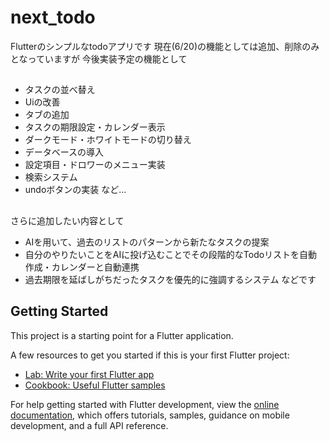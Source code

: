 # next_todo

Flutterのシンプルなtodoアプリです
現在(6/20)の機能としては追加、削除のみとなっていますが
今後実装予定の機能として
##
- タスクの並べ替え
- Uiの改善
- タブの追加
- タスクの期限設定・カレンダー表示
- ダークモード・ホワイトモードの切り替え
- データベースの導入
- 設定項目・ドロワーのメニュー実装
- 検索システム
- undoボタンの実装
など...
##
さらに追加したい内容として
- AIを用いて、過去のリストのパターンから新たなタスクの提案
- 自分のやりたいことをAIに投げ込むことでその段階的なTodoリストを自動作成・カレンダーと自動連携
- 過去期限を延ばしがちだったタスクを優先的に強調するシステム
などです

## Getting Started

This project is a starting point for a Flutter application.

A few resources to get you started if this is your first Flutter project:

- [Lab: Write your first Flutter app](https://docs.flutter.dev/get-started/codelab)
- [Cookbook: Useful Flutter samples](https://docs.flutter.dev/cookbook)

For help getting started with Flutter development, view the
[online documentation](https://docs.flutter.dev/), which offers tutorials,
samples, guidance on mobile development, and a full API reference.
